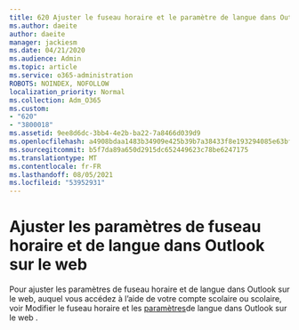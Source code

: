```yaml
---
title: 620 Ajuster le fuseau horaire et le paramètre de langue dans Outlook sur le web
ms.author: daeite
author: daeite
manager: jackiesm
ms.date: 04/21/2020
ms.audience: Admin
ms.topic: article
ms.service: o365-administration
ROBOTS: NOINDEX, NOFOLLOW
localization_priority: Normal
ms.collection: Adm_O365
ms.custom:
- "620"
- "3800018"
ms.assetid: 9ee8d6dc-3bb4-4e2b-ba22-7a8466d039d9
ms.openlocfilehash: a4908bdaa1483b34909e425b39b7a38433f8e193294085e63bf08b267d967424
ms.sourcegitcommit: b5f7da89a650d2915dc652449623c78be6247175
ms.translationtype: MT
ms.contentlocale: fr-FR
ms.lasthandoff: 08/05/2021
ms.locfileid: "53952931"
---
```

# <a name="adjust-time-zone-and-language-settings-in-outlook-on-the-web"></a>Ajuster les paramètres de fuseau horaire et de langue dans Outlook sur le web

Pour ajuster les paramètres de fuseau horaire et de langue dans Outlook sur le web, auquel vous accédez à l’aide de votre compte scolaire ou scolaire, voir Modifier le fuseau horaire et les [paramètres](https://support.office.com/article/65239869-12e7-4a9d-bca1-76b0ad7ce273d)de langue dans Outlook sur le web .
  